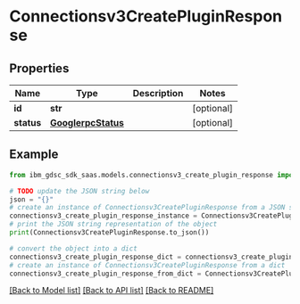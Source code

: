 # Connectionsv3CreatePluginResponse


## Properties

Name | Type | Description | Notes
------------ | ------------- | ------------- | -------------
**id** | **str** |  | [optional] 
**status** | [**GooglerpcStatus**](GooglerpcStatus.md) |  | [optional] 

## Example

```python
from ibm_gdsc_sdk_saas.models.connectionsv3_create_plugin_response import Connectionsv3CreatePluginResponse

# TODO update the JSON string below
json = "{}"
# create an instance of Connectionsv3CreatePluginResponse from a JSON string
connectionsv3_create_plugin_response_instance = Connectionsv3CreatePluginResponse.from_json(json)
# print the JSON string representation of the object
print(Connectionsv3CreatePluginResponse.to_json())

# convert the object into a dict
connectionsv3_create_plugin_response_dict = connectionsv3_create_plugin_response_instance.to_dict()
# create an instance of Connectionsv3CreatePluginResponse from a dict
connectionsv3_create_plugin_response_from_dict = Connectionsv3CreatePluginResponse.from_dict(connectionsv3_create_plugin_response_dict)
```
[[Back to Model list]](../README.md#documentation-for-models) [[Back to API list]](../README.md#documentation-for-api-endpoints) [[Back to README]](../README.md)


